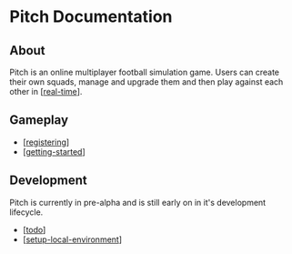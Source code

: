 # Pitch Documentation

## About

Pitch is an online multiplayer football simulation game. Users can create their own squads, manage and upgrade them and then play against each other in [[real-time]].

## Gameplay
- [[registering]]
- [[getting-started]]

## Development
Pitch is currently in pre-alpha and is still early on in it's development lifecycle.
- [[todo]]
- [[setup-local-environment]]

[//begin]: # "Autogenerated link references for markdown compatibility"
[todo]: todo "TODO"
[real-time]: real-time "Real Time"
[registering]: registering "Registering"
[getting-started]: getting-started "Getting Started"
[setup-local-environment]: setup-local-environment "Setup Local Environment"
[//end]: # "Autogenerated link references"
